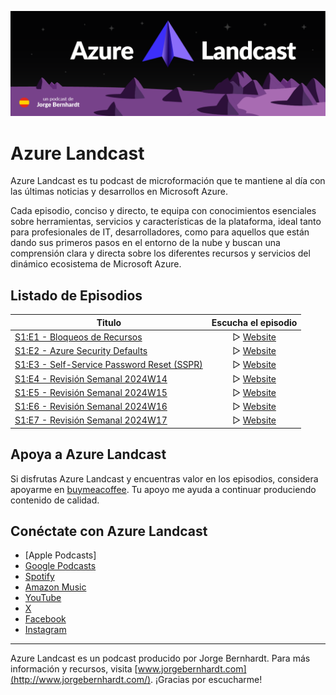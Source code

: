 ![logo](img/Cover.png)
# Azure Landcast

Azure Landcast es tu podcast de microformación que te mantiene al día con las últimas noticias y desarrollos en Microsoft Azure. 

Cada episodio, conciso y directo, te equipa con conocimientos esenciales sobre herramientas, servicios y características de la plataforma, ideal tanto para profesionales de IT, desarrolladores, como para aquellos que están dando sus primeros pasos en el entorno de la nube y buscan una comprensión clara y directa sobre los diferentes recursos y servicios del dinámico ecosistema de Microsoft Azure.


## Listado de Episodios
| Titulo | Escucha el episodio|
|--|:--:|
|[S1:E1 - Bloqueos de Recursos](content/S1E1-Bloqueos-de-Recursos/episode_description.md)|▷ [Website](https://podcast.azurelandcast.com/2231589/13766574-s1-e1-bloqueos-de-recursos)|
|[S1:E2 - Azure Security Defaults](content/S1E2-Azure-Security-Defaults/episode_description.md)|▷ [Website](https://podcast.azurelandcast.com/2231589/14298555-s1-e2-azure-security-defaults)|
|[S1:E3 - Self-Service Password Reset (SSPR)](content/S1E3-Self-Service-Password-Reset/episode_description.md)|▷ [Website](https://podcast.azurelandcast.com/2231589/14393295-s1-e3-self-service-password-reset-sspr)|
|[S1:E4 - Revisión Semanal 2024W14](content/S1E4-Revision-Semanal/episode_description.md)|▷ [Website](https://podcast.azurelandcast.com/2231589/14926976-s1-e4-revision-semanal-2024w14)|
|[S1:E5 - Revisión Semanal 2024W15](content/S1E5-Revision-Semanal/episode_description.md)|▷ [Website](https://podcast.azurelandcast.com/2231589/15010588-s1-e5-revision-semanal-2024w15)|
|[S1:E6 - Revisión Semanal 2024W16](content/S1E6-Revision-Semanal/episode_description.md)|▷ [Website](https://podcast.azurelandcast.com/2231589/15087326-s1-e6-revision-semanal-2024w16)|
|[S1:E7 - Revisión Semanal 2024W17](content/S1E7-Revision-Semanal/episode_description.md)|▷ [Website]()|
## Apoya a Azure Landcast

Si disfrutas Azure Landcast y encuentras valor en los episodios, considera apoyarme en [buymeacoffee](https://www.buymeacoffee.com/jorgebernhardt). Tu apoyo me ayuda a continuar produciendo contenido de calidad.


## Conéctate con Azure Landcast

- [Apple Podcasts]
- [Google Podcasts](https://podcasts.google.com/feed/aHR0cHM6Ly9mZWVkcy5idXp6c3Byb3V0LmNvbS8yMjMxNTg5LnJzcw)
- [Spotify](https://open.spotify.com/show/5tx2iYmWz1cS3BGU7XrVa7?si=fc00e3a1a6954535)
- [Amazon Music](https://music.amazon.com/podcasts/6bd6f0af-ca32-435d-a827-2db40edb629e/azure-landcast)
- [YouTube](https://www.youtube.com/playlist?list=PLoP07BtTZA-qULgNnzTFplFl1yEj4unAV)
- [X](https://twitter.com/Azurelandcast)
- [Facebook](https://www.facebook.com/profile.php?id=100092357976591)
- [Instagram](https://instagram.com/azurelandcast?igshid=NzZlODBkYWE4Ng%3D%3D&utm_source=qr)


---


Azure Landcast es un podcast producido por Jorge Bernhardt. Para más información y recursos, visita [www.jorgebernhardt.com](http://www.jorgebernhardt.com/). ¡Gracias por escucharme!

